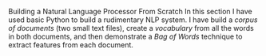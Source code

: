 Building a Natural Language Processor From Scratch
In this section I have used basic Python to build a rudimentary NLP system. I have build a *corpus of documents* (two small text files), create a *vocabulary* from
all the words in both documents, and then demonstrate a *Bag of Words* technique to extract features from each document.
